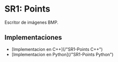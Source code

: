 # SR1: Points

Escritor de imágenes BMP.

## Implementaciones

* [Implementacion en C++](/"SR1-Points C++")
* [Implementacion en Python](/"SR1-Points Python")


